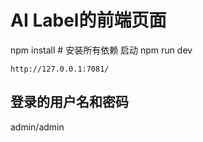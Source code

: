# AI Label的前端页面
npm install # 安装所有依赖
启动
npm run dev
```
http://127.0.0.1:7081/
```

## 登录的用户名和密码
admin/admin